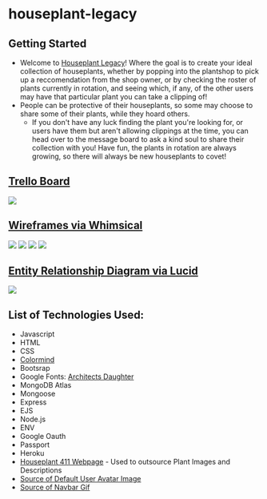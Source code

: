 # houseplant-legacy

## Getting Started
* Welcome to [Houseplant Legacy](https://houseplant-legacy.herokuapp.com/)! Where the goal is to create your ideal collection of houseplants, whether by popping into the plantshop to pick up a reccomendation from the shop owner, or by checking the roster of plants currently in rotation, and seeing which, if any, of the other users may have that particular plant you can take a clipping of! 
* People can be protective of their houseplants, so some may choose to share some of their plants, while they hoard others. 
  * If you don't have any luck finding the plant you're looking for, or users have them but aren't allowing clippings at the time, you can head over to the message board to ask a kind soul to share their collection with you! Have fun, the plants in rotation are always growing, so there will always be new houseplants to covet! 

## [Trello Board](https://trello.com/b/xJ6UkHSD/houseplant-legacy)
![](https://i.imgur.com/9goliEW.png)

## [Wireframes via Whimsical](https://whimsical.com/EyZwK5a61Bu5Sggtb1MxUK)


![](https://i.imgur.com/Za1flos.png)
![](https://i.imgur.com/3DbyQ8p.png)
![](https://i.imgur.com/TSNBEAd.png)
![](https://i.imgur.com/huFHakJ.png)

## [Entity Relationship Diagram via Lucid](https://lucid.app/lucidchart/7757d7e5-1188-4151-a901-19f58b9c0998/edit?shared=true&page=0_0#)
![](https://i.imgur.com/ra6ujMK.png)


## List of Technologies Used:
* Javascript
* HTML
* CSS
* [Colormind](https://colormind.io)
* Bootsrap 
* Google Fonts: [Architects Daughter](https://fonts.google.com/specimen/Architects+Daughter?category=Display,Handwriting,Monospace&sidebar.open=true&selection.family=Xanh+Mono&query=archi)
* MongoDB Atlas
* Mongoose
* Express
* EJS
* Node.js
* ENV
* Google Oauth
* Passport
* Heroku
* [Houseplant 411 Webpage](https://www.houseplant411.com/houseplant) - Used to outsource Plant Images and Descriptions 
* [Source of Default User Avatar Image](https://www.thespruce.com/chocolate-soldier-plant-profile-5024790)
* [Source of Navbar Gif](https://giphy.com/gifs/love-valentines-day-csak-IbsQ8L4PTQ53SH7FnL)